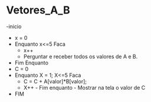 # Vetores_A_B

-inicio 
  - x = 0
  - Enquanto x<=5 Faca
    - x++
    - Perguntar e receber todos os valores de A e B.
  - Fim Enquanto
   - C = 0
   - Enquanto X = 1; X<=5 Faca 
      - C = C + A[valor]*B[valor];
      - X++
    - Fim enquanto 
    - Mostrar na tela o valor de C
- FIM 
